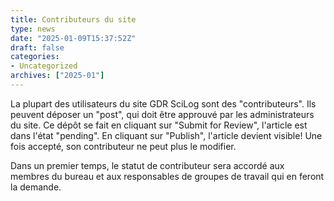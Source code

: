 ```yaml
---
title: Contributeurs du site
type: news
date: "2025-01-09T15:37:52Z"
draft: false
categories:
- Uncategorized
archives: ["2025-01"]
---
```


La plupart des utilisateurs du site GDR SciLog sont des "contributeurs". Ils peuvent déposer un "post", qui doit être approuvé par les administrateurs du site. Ce dépôt se fait en cliquant sur "Submit for Review", l'article est dans l'état "pending". En cliquant sur "Publish", l'article devient visible! Une fois accepté, son contributeur ne peut plus le modifier.

Dans un premier temps, le statut de contributeur sera accordé aux membres du bureau et aux responsables de groupes de travail qui en feront la demande.
